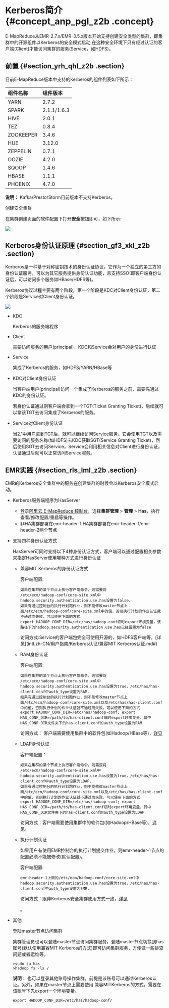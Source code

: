 # Kerberos简介 {#concept_anp_pgl_z2b .concept}

E-MapReduce从EMR-2.7.x/EMR-3.5.x版本开始支持创建安全类型的集群，即集群中的开源组件以Kerberos的安全模式启动,在这种安全环境下只有经过认证的客户端\(Client\)才能访问集群的服务\(Service，如HDFS\)。

## 前置 {#section_yrh_qhl_z2b .section}

目前E-MapReduce版本中支持的Kerberos的组件列表如下所示：

|组件名称|组件版本|
|:---|:---|
|YARN|2.7.2|
|SPARK|2.1.1/1.6.3|
|HIVE|2.0.1|
|TEZ|0.8.4|
|ZOOKEEPER|3.4.6|
|HUE|3.12.0|
|ZEPPELIN|0.7.1|
|OOZIE|4.2.0|
|SQOOP|1.4.6|
|HBASE|1.1.1|
|PHOENIX|4.7.0|

**说明：** Kafka/Presto/Storm目前版本不支持Kerberos。

创建安全集群

在集群创建页面的软件配置下打开**安全**按钮即可，如下所示:

![](http://static-aliyun-doc.oss-cn-hangzhou.aliyuncs.com/assets/img/20194/154201580930950_zh-CN.png)

## Kerberos身份认证原理 {#section_gf3_xkl_z2b .section}

Kerberos是一种基于对称密钥技术的身份认证协议，它作为一个独立的第三方的身份认证服务，可以为其它服务提供身份认证功能，且支持SSO\(即客户端身份认证后，可以访问多个服务如HBase/HDFS等\)。

Kerberos协议过程主要有两个阶段，第一个阶段是KDC对Client身份认证，第二个阶段是Service对Client身份认证。

![](http://static-aliyun-doc.oss-cn-hangzhou.aliyuncs.com/assets/img/17934/154201580911118_zh-CN.png)

-   KDC

    Kerberos的服务端程序

-   Client

    需要访问服务的用户\(principal\)，KDC和Service会对用户的身份进行认证

-   Service

    集成了Kerberos的服务，如HDFS/YARN/HBase等


-   KDC对Client身份认证

    当客户端用户\(principal\)访问一个集成了Kerberos的服务之前，需要先通过KDC的身份认证。

    若身份认证通过则客户端会拿到一个TGT\(Ticket Granting Ticket\)，后续就可以拿该TGT去访问集成了Kerberos的服务。

-   Service对Client身份认证

    当2.1中用户拿到TGT后，就可以继续访问Service服务。它会使用TGT以及需要访问的服务名称\(如HDFS\)去KDC获取SGT\(Service Granting Ticket\)，然后使用SGT去访问Service，Service会利用相关信息对Client进行身份认证，认证通过后就可以正常访问Service服务。


## EMR实践 {#section_rls_lml_z2b .section}

EMR的Kerberos安全集群中的服务在创建集群的时候会以Kerberos安全模式启动。

-   Kerberos服务端程序为HasServer
    -   登录[阿里云 E-MapReduce 控制台](https://emr.console.aliyun.com/)，选择**集群管理** \> **管理** \> **Has**，执行查看/修改配置/重启等操作。
    -   非HA集群部署在emr-header-1,HA集群部署在emr-header-1/emr-header-2两个节点
-   支持四种身份认证方式

    HasServer可同时支持以下4种身份认证方式，客户端可以通过配置相关参数来指定HasServer使用哪种方式进行身份认证

    -   兼容MIT Kerberos的身份认证方式

        客户端配置:

        ```
        如果在集群的某个节点上执行客户端命令，则需要将
        /etc/ecm/hadoop-conf/core-site.xml中hadoop.security.authentication.use.has设置为false.
        如果有通过控制台的执行计划跑作业，则不能修改master节点上面/etc/ecm/hadoop-conf/core-site.xml中的值，否则执行计划的作业认证就不通过而失败，可以使用下面的方式
        export HADOOP_CONF_DIR=/etc/has/hadoop-conf临时export环境变量，该路径下的hadoop.security.authentication.use.has已经设置为false
        ```

        访问方式:Service的客户端包完全可使用开源的，如HDFS客户端等。[详见](intl.zh-CN/用户指南/Kerberos认证/兼容MIT Kerberos认证.md#)

    -   RAM身份认证

        客户端配置:

        ```
        如果在集群的某个节点上执行客户端命令，则需要将
        /etc/ecm/hadoop-conf/core-site.xml中hadoop.security.authentication.use.has设置为true，/etc/has/has-client.conf中auth_type设置为RAM.
        如果有通过控制台的执行计划跑作业，则不能修改master节点上面/etc/ecm/hadoop-conf/core-site.xml以及/etc/has/has-client.conf中的值，否则执行计划的作业认证就不通过而失败，可以使用下面的方式
        export HADOOP_CONF_DIR=/etc/has/hadoop-conf; export HAS_CONF_DIR=/path/to/has-client.conf临时export环境变量，其中HAS_CONF_DIR文件夹下的has-client.conf的auth_type设置为RAM
        ```

        访问方式： 客户端需要使用集群中的软件包\(如Hadoop/HBase等\)，[详见](intl.zh-CN/用户指南/Kerberos认证/RAM认证.md#)

    -   LDAP身份认证

        客户端配置：

        ```
        如果在集群的某个节点上执行客户端命令，则需要将
        /etc/ecm/hadoop-conf/core-site.xml中hadoop.security.authentication.use.has设置为true，/etc/has/has-client.conf中auth_type设置为LDAP.
        如果有通过控制台的执行计划跑作业，则不能修改master节点上面/etc/ecm/hadoop-conf/core-site.xml以及/etc/has/has-client.conf中的值，否则执行计划的作业认证就不通过而失败，可以使用下面的方式
        export HADOOP_CONF_DIR=/etc/has/hadoop-conf; export HAS_CONF_DIR=/path/to/has-client.conf临时export环境变量，其中HAS_CONF_DIR文件夹下的has-client.conf的auth_type设置为LDAP
        ```

        访问方式：客户端需要使用集群中的软件包\(如Hadoop/HBase等\)，[详见](intl.zh-CN/用户指南/Kerberos认证/LDAP认证.md#)。

    -   执行计划认证

        如果用户有使用EMR控制台的执行计划提交作业，则emr-header-1节点的配置必须不能被修改\(默认配置\)。

        客户端配置:

        ```
        emr-header-1上面的/etc/ecm/hadoop-conf/core-site.xml中hadoop.security.authentication.use.has设置为true，/etc/has/has-client.conf中auth_type设置为EMR.
        ```

        访问方式：跟非Kerberos安全集群使用方式一致，[详见](intl.zh-CN/用户指南/Kerberos认证/执行计划认证.md#)

        。

-   其他

    登陆master节点访问集群

    集群管理员也可以登陆master节点访问集群服务，登陆master节点切换到has账号\(默认使用兼容MIT Kerberos的方式\)即可访问集群服务，方便做一些排查问题或者运维等。

    ```
    >sudo su has
    >hadoop fs -ls /
    ```

    **说明：** 也可以登录其他账号操作集群，前提是该账号可以通过Kerberos认证。另外，如果在master节点上需要使用 兼容MITKerberos的方式，需要在该账号下先export一个环境变量。

    `export HADOOP_CONF_DIR=/etc/has/hadoop-conf/`


